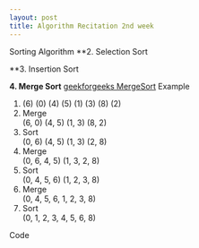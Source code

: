 ```yaml
---
layout: post
title: Algorithm Recitation 2nd week
---
```


Sorting Algorithm
**2. Selection Sort <br/>

**3. Insertion Sort <br/>

**4. Merge Sort**
[geekforgeeks MergeSort](https://www.geeksforgeeks.org/merge-sort/?ref=lbp)
Example <br/>
1. (6) (0) (4) (5) (1) (3) (8) (2) <br/>
2. Merge <br/>
(6, 0) (4, 5) (1, 3) (8, 2) <br/>
3. Sort <br/>
(0, 6) (4, 5) (1, 3) (2, 8) <br/>
4. Merge <br/>
(0, 6, 4, 5) (1, 3, 2, 8) <br/>
5. Sort <br/>
(0, 4, 5, 6) (1, 2, 3, 8) <br/>
6. Merge <br/>
(0, 4, 5, 6, 1, 2, 3, 8) <br/>
7. Sort <br/>
(0, 1, 2, 3, 4, 5, 6, 8) <br/>

Code<br/>
<script src="https://gist.github.com/growingpenguin/3a8bb2b57f752199e8689c9bc4cd624b.js"></script>

 
